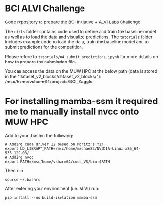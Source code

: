 # BCI ALVI Challenge
Code repository to prepare the BCI Initiative + ALVI Labs Challenge


The `utils` folder contains code used to define and train the baseline model as well as to load the data and visualize predictions. The `tutorials` folder includes example code to load the data, train the baseline model and to submit predictions for the competition. 

Please refere to `tutorials/04_submit_predictions.ipynb` for more details on how to prepare the submission file. 

You can access the data on the MUW HPC at the below path (data is stored in the "dataset_v2_blocks/dataset_v2_blocks/"):
/msc/home/vsharm64/projects/BCI_Kaggle


# For installing mamba-ssm it required me to manually install nvcc onto MUW HPC
Add to your .bashrc the following:
```
# Adding cuda driver 12 based on Moritz’s fix
export LD_LIBRARY_PATH=/msc/home/mschae83/NVIDIA-Linux-x86_64-535.129.03/
# Adding nvcc
export PATH=/msc/home/vsharm64/cuda_VS/bin:$PATH
```

Then run
```
source ~/.bashrc
```

After entering your environment (i.e. ALVI) run:
```
pip install --no-build-isolation mamba-ssm
```
